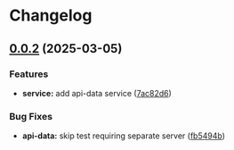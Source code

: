 # Changelog

## [0.0.2](https://github.com/szn-app/donation-app/compare/api-data-v0.0.1...api-data@v0.0.2) (2025-03-05)


### Features

* **service:** add api-data service ([7ac82d6](https://github.com/szn-app/donation-app/commit/7ac82d6fd94ead4fd7231ae0142b5f7c6c57f3f4))


### Bug Fixes

* **api-data:** skip test requiring separate server ([fb5494b](https://github.com/szn-app/donation-app/commit/fb5494bb5ad6c663b07d459255bfec39f0d9ec06))
